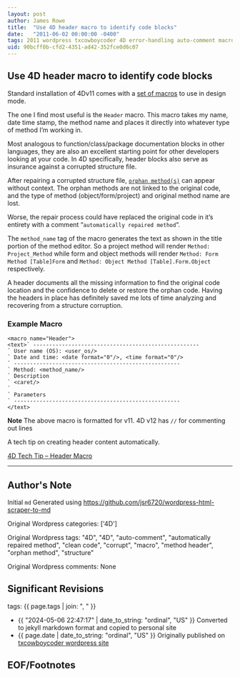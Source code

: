 ```yaml
---
layout: post
author: James Rowe
title:  "Use 4D header macro to identify code blocks"
date:   "2011-06-02 00:00:00 -0400"
tags: 2011 wordpress txcowboycoder 4D error-handling auto-comment macros clean-code
uid: 90bcff0b-cfd2-4351-ad42-352fce0d6c07
---
```



## Use 4D header macro to identify code blocks


Standard installation of 4Dv11 comes with a [set of macros](http://kb.4d.com/search/assetid=76246) to use in design mode.


The one I find most useful is the `Header` macro. This macro takes my name, date time stamp, the method name and places it directly into whatever type of method I’m working in.


Most analogous to function/class/package documentation blocks in other languages, they are also an excellent starting point for other developers looking at your code. In 4D specifically, header blocks also serve as insurance against a corrupted structure file. 


After repairing a corrupted structure file, [`orphan method(s)`](http://kb.4d.com/search/assetid=76268) can appear without context. The orphan methods are not linked to the original code, and the type of method (object/form/project) and original method name are lost.


Worse, the repair process could have replaced the original code in it’s entirety with a comment “`automatically repaired method`“.


The `method_name` tag of the macro generates the text as shown in the title portion of the method editor. So a project method will render `Method: Project_Method` while form and object methods will render `Method: Form Method [Table]Form` and `Method: Object Method [Table].Form.Object` respectively.


A header documents all the missing information to find the original code location and the confidence to delete or restore the orphan code. Having the headers in place has definitely saved me lots of time analyzing and recovering from a structure corruption.


### Example Macro



```
<macro name="Header">
<text>` ----------------------------------------------------
` User name (OS): <user_os/>
` Date and time: <date format="0"/>, <time format="0"/>
` ----------------------------------------------------
` Method: <method_name/>
` Description
` <caret/>
`
` Parameters
` ----------------------------------------------------
</text>

```

**Note** The above macro is formatted for v11. 4D v12 has `//` for commenting out lines


A tech tip on creating header content automatically.  

[4D Tech Tip – Header Macro](http://kb.4d.com/search/assetid=49171)




---

## Author's Note

Initial `md` Generated using <https://github.com/jsr6720/wordpress-html-scraper-to-md>

Original Wordpress categories: ['4D']

Original Wordpress tags: "4D", "4D", "auto-comment", "automatically repaired method", "clean code", "corrupt", "macro", "method header", "orphan method", "structure"

Original Wordpress comments: None

## Significant Revisions

tags: {{ page.tags | join: ", " }} <!-- todo move this somewhere -->

- {{ "2024-05-06 22:47:17" | date_to_string: "ordinal", "US" }} Converted to jekyll markdown format and copied to personal site
- {{ page.date | date_to_string: "ordinal", "US" }} Originally published on [txcowboycoder wordpress site](https://txcowboycoder.wordpress.com/2011/06/02/use-4d-header-macro-to-identify-code-blocks/)

## EOF/Footnotes

